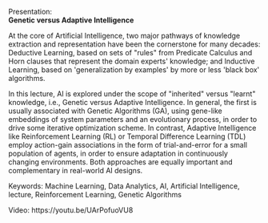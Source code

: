 Presentation:<br/>
<b>Genetic versus Adaptive Intelligence</b>

<p>At the core of Artificial Intelligence, two major pathways of knowledge extraction and representation have been the cornerstone for many decades: Deductive Learning, based on sets of "rules" from Predicate Calculus and Horn clauses that represent the domain experts' knowledge; and Inductive Learning, based on 'generalization by examples' by more or less 'black box' algorithms.</p>
<p>In this lecture, AI is explored under the scope of "inherited" versus "learnt" knowledge, i.e., Genetic versus Adaptive Intelligence. In general, the first is usually associated with Genetic Algorithms (GA), using gene-like embeddings of system parameters and an evolutionary process, in order to drive some iterative optimization scheme. In contrast, Adaptive Intelligence like Reinforcement Learning (RL) or Temporal Difference Learning (TDL) employ action-gain associations in the form of trial-and-error for a small population of agents, in order to ensure adaptation in continuously changing environments. Both approaches are equally important and complementary in real-world AI designs.</p>
<p>Keywords: Machine Learning, Data Analytics, AI, Artificial Intelligence, lecture, Reinforcement Learning, Genetic Algorithms</p>
<p>Video: https://youtu.be/UArPofuoVU8</p>
